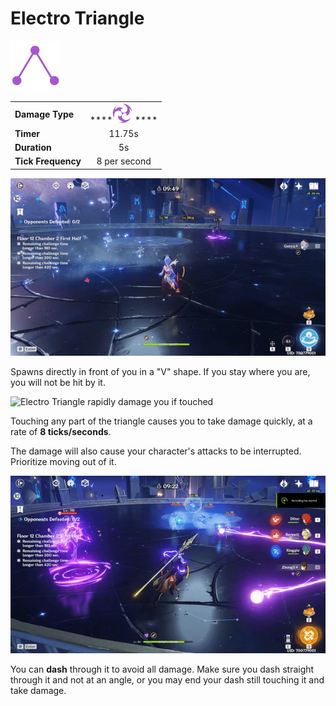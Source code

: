 # Electro Triangle

![](../../.gitbook/assets/electro_triangle_small.png)

|  |  |
| :--- | :---: |
| **Damage Type** | \*\*\*\*![](../../.gitbook/assets/electro_small.png) **** |
| **Timer** | 11.75s |
| **Duration** | 5s |
| **Tick Frequency** | 8 per second |

![](../../.gitbook/assets/electro_aura_spawn.gif)

Spawns directly in front of you in a "V" shape. If you stay where you are, you will not be hit by it.

![Electro Triangle rapidly damage you if touched](../../.gitbook/assets/electro_aura_damage.gif)

Touching any part of the triangle causes you to take damage quickly, at a rate of **8 ticks/seconds**.   
  
The damage will also cause your character's attacks to be interrupted. Prioritize moving out of it. 

![Dashing through Electro Triangle](../../.gitbook/assets/electro_aura_iframe.gif)

You can **dash** through it to avoid all damage. Make sure you dash straight through it and not at an angle, or you may end your dash still touching it and take damage.

